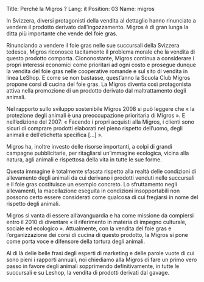 Title: Perché la Migros ?
Lang: it
Position: 03
Name: migros

In Svizzera, diversi protagonisti della vendita al dettaglio hanno rinunciato a
vendere il prodotto derivato dall’ingozzamento. Migros è di gran lunga la ditta
più importante che vende del foie gras.

Rinunciando a vendere il foie gras nelle sue succursali della Svizzera tedesca,
Migros riconosce tacitamente il problema morale che la vendita di questo
prodotto comporta. Ciononostante, Migros continua a considerare i propri
interessi economici come prioritari ad ogni costo e prosegue dunque la vendita
del foie gras nelle cooperative romande e sul sito di vendita in linea LeShop.
E come se non bastasse, quest’anno la Scuola Club Migros propone corsi di
cucina del foie gras. La Migros diventa così protagonista attiva nella
promozione di un prodotto derivato dal maltrattamento degli animali.

Nel rapporto sullo sviluppo sostenibile Migros 2008 si può leggere che « la
protezione degli animali è una preoccupazione prioritaria di Migros ». E
nell’edizione del 2007: « Facendo i propri acquisti alla Migros, i clienti sono
sicuri di comprare prodotti elaborati nel pieno rispetto dell’uomo, degli
animali e dell’etichetta specifica […] ».

Migros ha, inoltre investo delle risorse importanti, a colpi di grandi campagne
pubblicitarie, per ritagliarsi un’immagine ecologica, vicina alla natura, agli
animali e rispettosa della vita in tutte le sue forme.

Questa immagine è totalmente sfasata rispetto alla realtà delle condizioni di
allevamento degli animali da cui derivano i prodotti venduti nelle succursali e
il foie gras costituisce un esempio concreto. Lo sfruttamento negli
allevamenti, la macellazione eseguita in condizioni insopportabili non possono
certo essere considerati come qualcosa di cui fregiarsi in nome del rispetto
degli animali.

Migros si vanta di essere all’avanguardia e ha come missione da compiersi entro
il 2010 di diventare « il riferimento in materia di impegno culturale, sociale
ed ecologico ». Attualmente, con la vendita del foie gras e l’organizzazione
dei corsi di cucina di questo prodotto, la Migros si pone come porta voce e
difensore della tortura degli animali.

Al di là delle belle frasi degli esperti di marketing e delle parole vuote di
cui sono pieni i rapporti annuali, noi chiediamo alla Migros di fare un primo
vero passo in favore degli animali sopprimendo definitivamente, in tutte le
succursali e su Leshop, la vendita di prodotti derivati dal gavage.
